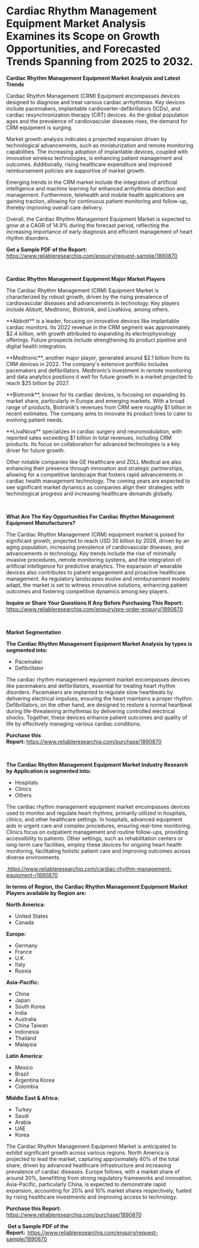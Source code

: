 <p><h1>Cardiac Rhythm Management Equipment Market Analysis Examines its Scope on Growth Opportunities, and Forecasted Trends Spanning from 2025 to 2032.</h1></p><p><strong>Cardiac Rhythm Management Equipment Market Analysis and Latest Trends</strong></p>
<p><p>Cardiac Rhythm Management (CRM) Equipment encompasses devices designed to diagnose and treat various cardiac arrhythmias. Key devices include pacemakers, implantable cardioverter-defibrillators (ICDs), and cardiac resynchronization therapy (CRT) devices. As the global population ages and the prevalence of cardiovascular diseases rises, the demand for CRM equipment is surging. </p><p>Market growth analysis indicates a projected expansion driven by technological advancements, such as miniaturization and remote monitoring capabilities. The increasing adoption of implantable devices, coupled with innovative wireless technologies, is enhancing patient management and outcomes. Additionally, rising healthcare expenditure and improved reimbursement policies are supportive of market growth. </p><p>Emerging trends in the CRM market include the integration of artificial intelligence and machine learning for enhanced arrhythmia detection and management. Furthermore, telehealth and mobile health applications are gaining traction, allowing for continuous patient monitoring and follow-up, thereby improving overall care delivery. </p><p>Overall, the Cardiac Rhythm Management Equipment Market is expected to grow at a CAGR of 14.9% during the forecast period, reflecting the increasing importance of early diagnosis and efficient management of heart rhythm disorders.</p></p>
<p><strong>Get a Sample PDF of the Report:&nbsp;</strong> <a href="https://www.reliableresearchiq.com/enquiry/request-sample/1890870?utm_campaign=3521&utm_medium=2&utm_source=Github&utm_content=ia&utm_term=16042025&utm_id=cardiac-rhythm-management-equipment">https://www.reliableresearchiq.com/enquiry/request-sample/1890870</a></p>
<p>&nbsp;</p>
<p><strong>Cardiac Rhythm Management Equipment Major Market Players</strong></p>
<p><p>The Cardiac Rhythm Management (CRM) Equipment Market is characterized by robust growth, driven by the rising prevalence of cardiovascular diseases and advancements in technology. Key players include Abbott, Medtronic, Biotronik, and LivaNova, among others.</p><p>**Abbott** is a leader, focusing on innovative devices like implantable cardiac monitors. Its 2022 revenue in the CRM segment was approximately $2.4 billion, with growth attributed to expanding its electrophysiology offerings. Future prospects include strengthening its product pipeline and digital health integration.</p><p>**Medtronic**, another major player, generated around $2.1 billion from its CRM devices in 2022. The company's extensive portfolio includes pacemakers and defibrillators. Medtronic’s investment in remote monitoring and data analytics positions it well for future growth in a market projected to reach $25 billion by 2027.</p><p>**Biotronik**, known for its cardiac devices, is focusing on expanding its market share, particularly in Europe and emerging markets. With a broad range of products, Biotronik's revenues from CRM were roughly $1 billion in recent estimates. The company aims to innovate its product lines to cater to evolving patient needs.</p><p>**LivaNova** specializes in cardiac surgery and neuromodulation, with reported sales exceeding $1 billion in total revenues, including CRM products. Its focus on collaboration for advanced technologies is a key driver for future growth.</p><p>Other notable companies like GE Healthcare and ZOLL Medical are also enhancing their presence through innovation and strategic partnerships, allowing for a competitive landscape that fosters rapid advancements in cardiac health management technology. The coming years are expected to see significant market dynamics as companies align their strategies with technological progress and increasing healthcare demands globally.</p></p>
<p>&nbsp;</p>
<p><strong>What Are The Key Opportunities For Cardiac Rhythm Management Equipment Manufacturers?</strong></p>
<p><p>The Cardiac Rhythm Management (CRM) equipment market is poised for significant growth, projected to reach USD 30 billion by 2028, driven by an aging population, increasing prevalence of cardiovascular diseases, and advancements in technology. Key trends include the rise of minimally invasive procedures, remote monitoring systems, and the integration of artificial intelligence for predictive analytics. The expansion of wearable devices also contributes to patient engagement and proactive healthcare management. As regulatory landscapes evolve and reimbursement models adapt, the market is set to witness innovative solutions, enhancing patient outcomes and fostering competitive dynamics among key players.</p></p>
<p><strong>Inquire or Share Your Questions If Any Before Purchasing This Report:</strong> <a href="https://www.reliableresearchiq.com/enquiry/pre-order-enquiry/1890870?utm_campaign=3521&utm_medium=2&utm_source=Github&utm_content=ia&utm_term=16042025&utm_id=cardiac-rhythm-management-equipment">https://www.reliableresearchiq.com/enquiry/pre-order-enquiry/1890870</a></p>
<p>&nbsp;</p>
<p><strong>Market Segmentation</strong></p>
<p><strong>The Cardiac Rhythm Management Equipment Market Analysis by types is segmented into:</strong></p>
<p><ul><li>Pacemaker</li><li>Defibrillator</li></ul></p>
<p><p>The cardiac rhythm management equipment market encompasses devices like pacemakers and defibrillators, essential for treating heart rhythm disorders. Pacemakers are implanted to regulate slow heartbeats by delivering electrical impulses, ensuring the heart maintains a proper rhythm. Defibrillators, on the other hand, are designed to restore a normal heartbeat during life-threatening arrhythmias by delivering controlled electrical shocks. Together, these devices enhance patient outcomes and quality of life by effectively managing various cardiac conditions.</p></p>
<p><strong>Purchase this Report:&nbsp;</strong><a href="https://www.reliableresearchiq.com/purchase/1890870?utm_campaign=3521&utm_medium=2&utm_source=Github&utm_content=ia&utm_term=16042025&utm_id=cardiac-rhythm-management-equipment">https://www.reliableresearchiq.com/purchase/1890870</a></p>
<p>&nbsp;</p>
<p><strong>The Cardiac Rhythm Management Equipment Market Industry Research by Application is segmented into:</strong></p>
<p><ul><li>Hospitals</li><li>Clinics</li><li>Others</li></ul></p>
<p><p>The cardiac rhythm management equipment market encompasses devices used to monitor and regulate heart rhythms, primarily utilized in hospitals, clinics, and other healthcare settings. In hospitals, advanced equipment aids in urgent care and complex procedures, ensuring real-time monitoring. Clinics focus on outpatient management and routine follow-ups, providing accessibility to patients. Other settings, such as rehabilitation centers or long-term care facilities, employ these devices for ongoing heart health monitoring, facilitating holistic patient care and improving outcomes across diverse environments.</p></p>
<p><a href="https://www.reliableresearchiq.com/cardiac-rhythm-management-equipment-r1890870?utm_campaign=3521&utm_medium=2&utm_source=Github&utm_content=ia&utm_term=16042025&utm_id=cardiac-rhythm-management-equipment">&nbsp;https://www.reliableresearchiq.com/cardiac-rhythm-management-equipment-r1890870</a></p>
<p><strong>In terms of Region, the Cardiac Rhythm Management Equipment Market Players available by Region are:</strong></p>
<p>
    <p> <strong> North America: </strong>
        <ul>
            <li>United States</li>
            <li>Canada</li>
        </ul>
        </p> 
    <p> <strong> Europe: </strong>
        <ul>
            <li>Germany</li>
            <li>France</li>
            <li>U.K.</li>
            <li>Italy</li>
            <li>Russia</li>
        </ul>
        </p> 
    <p> <strong> Asia-Pacific: </strong>
        <ul>
            <li>China</li>
            <li>Japan</li>
            <li>South Korea</li>
            <li>India</li>
            <li>Australia</li>
            <li>China Taiwan</li>
            <li>Indonesia</li>
            <li>Thailand</li>
            <li>Malaysia</li>
        </ul>
        </p> 
    <p> <strong> Latin America: </strong>
        <ul>
            <li>Mexico</li>
            <li>Brazil</li>
            <li>Argentina Korea</li>
            <li>Colombia</li>
        </ul>
        </p> 
    <p> <strong> Middle East & Africa: </strong>
        <ul>
            <li>Turkey</li>
            <li>Saudi</li>
            <li>Arabia</li>
            <li>UAE</li>
            <li>Korea</li>
        </ul>
    </p>
    </p>
<p><p>The Cardiac Rhythm Management Equipment Market is anticipated to exhibit significant growth across various regions. North America is projected to lead the market, capturing approximately 40% of the total share, driven by advanced healthcare infrastructure and increasing prevalence of cardiac diseases. Europe follows, with a market share of around 30%, benefitting from strong regulatory frameworks and innovation. Asia-Pacific, particularly China, is expected to demonstrate rapid expansion, accounting for 20% and 10% market shares respectively, fueled by rising healthcare investments and improving access to technology.</p></p>
<p><strong>Purchase this Report: </strong><a href="https://www.reliableresearchiq.com/purchase/1890870?utm_campaign=3521&utm_medium=2&utm_source=Github&utm_content=ia&utm_term=16042025&utm_id=cardiac-rhythm-management-equipment">https://www.reliableresearchiq.com/purchase/1890870</a></p>
<p>&nbsp;<strong>Get a Sample PDF of the Report:&nbsp;&nbsp;</strong><a href="https://www.reliableresearchiq.com/enquiry/request-sample/1890870?utm_campaign=3521&utm_medium=2&utm_source=Github&utm_content=ia&utm_term=16042025&utm_id=cardiac-rhythm-management-equipment">https://www.reliableresearchiq.com/enquiry/request-sample/1890870</a></p>
<p><strong></strong></p>
<p><p></p><p></p><p></p></p>